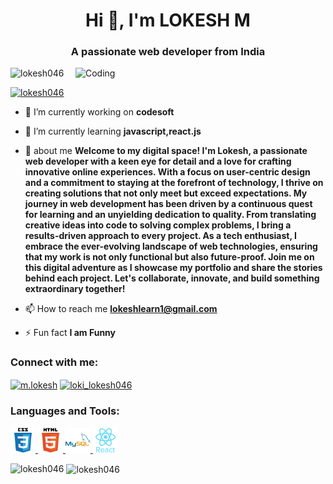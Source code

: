 <h1 align="center">Hi 👋, I'm LOKESH M</h1>
<h3 align="center">A passionate web developer from India</h3>
<img align="right" alt="Coding" width="400" src="![image](https://github.com/lokesh046/codesoft_task2/assets/153906035/0fa20256-7f55-4c82-95fb-0bd48a02bcc9)
">

<p align="left"> <img src="https://komarev.com/ghpvc/?username=lokesh046&label=Profile%20views&color=0e75b6&style=flat" alt="lokesh046" /> </p>

<p align="left"> <a href="https://github.com/ryo-ma/github-profile-trophy"><img src="https://github-profile-trophy.vercel.app/?username=lokesh046" alt="lokesh046" /></a> </p>

- 🔭 I’m currently working on **codesoft**

- 🌱 I’m currently learning **javascript,react.js**

- 💬 about me **Welcome to my digital space! I'm Lokesh, a passionate web developer with a keen eye for detail and a love for crafting innovative online experiences. With a focus on user-centric design and a commitment to staying at the forefront of technology, I thrive on creating solutions that not only meet but exceed expectations. My journey in web development has been driven by a continuous quest for learning and an unyielding dedication to quality. From translating creative ideas into code to solving complex problems, I bring a results-driven approach to every project. As a tech enthusiast, I embrace the ever-evolving landscape of web technologies, ensuring that my work is not only functional but also future-proof. Join me on this digital adventure as I showcase my portfolio and share the stories behind each project. Let's collaborate, innovate, and build something extraordinary together!**

- 📫 How to reach me **lokeshlearn1@gmail.com**

- ⚡ Fun fact **I am Funny**

<h3 align="left">Connect with me:</h3>
<p align="left">
<a href="https://linkedin.com/in/m.lokesh" target="blank"><img align="center" src="https://raw.githubusercontent.com/rahuldkjain/github-profile-readme-generator/master/src/images/icons/Social/linked-in-alt.svg" alt="m.lokesh" height="30" width="40" /></a>
<a href="https://instagram.com/loki_lokesh046" target="blank"><img align="center" src="https://raw.githubusercontent.com/rahuldkjain/github-profile-readme-generator/master/src/images/icons/Social/instagram.svg" alt="loki_lokesh046" height="30" width="40" /></a>
</p>

<h3 align="left">Languages and Tools:</h3>
<p align="left"> <a href="https://www.w3schools.com/css/" target="_blank" rel="noreferrer"> <img src="https://raw.githubusercontent.com/devicons/devicon/master/icons/css3/css3-original-wordmark.svg" alt="css3" width="40" height="40"/> </a> <a href="https://www.w3.org/html/" target="_blank" rel="noreferrer"> <img src="https://raw.githubusercontent.com/devicons/devicon/master/icons/html5/html5-original-wordmark.svg" alt="html5" width="40" height="40"/> </a> <a href="https://www.mysql.com/" target="_blank" rel="noreferrer"> <img src="https://raw.githubusercontent.com/devicons/devicon/master/icons/mysql/mysql-original-wordmark.svg" alt="mysql" width="40" height="40"/> </a> <a href="https://reactjs.org/" target="_blank" rel="noreferrer"> <img src="https://raw.githubusercontent.com/devicons/devicon/master/icons/react/react-original-wordmark.svg" alt="react" width="40" height="40"/> </a> </p>

<p><img align="left" src="https://github-readme-stats.vercel.app/api/top-langs?username=lokesh046&show_icons=true&locale=en&layout=compact" alt="lokesh046" /></p>

<p>&nbsp;<img align="center" src="https://github-readme-stats.vercel.app/api?username=lokesh046&show_icons=true&locale=en" alt="lokesh046" /></p>
